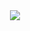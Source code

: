 
<!-- <p>Profilin tıklanma sayısı:</p>
 <img src="https://profile-counter.glitch.me/{Tantoony}/count.svg" />
 <p>Sadece gösteriş olsun diye bunu kaldırmadım</p> -->
 <div align="center">
<!--p align="center">
  <a href="https://skillicons.dev">
    <img src="https://skillicons.dev/icons?i=linux,docker,go,julia,nodejs,nextjs,react,redis,mongo,nest" />
  </a>
 </p -->
  <div> 
 <!--img src="https://github.com/Tantoony/Tantoony/assets/64890076/2459dc46-da35-4c04-bc4b-5d9474a7393d"/ -->
 <img src="https://profile-counter.glitch.me/{Tantoony}/count.svg" />
  </div>
  <div>
  <!--img src="https://spotify-github-profile.vercel.app/api/view?uid=bsa431plyu8hiphpc0ggbsa25&cover_image=true&theme=default" / -->   
  </div>
 </div>
